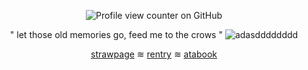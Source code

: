 <div align="center">
  
![Profile view counter on GitHub](https://komarev.com/ghpvc/?username=solarparfait&color=grey&label=✦&style=plastic&base=0)

" let those old memories go, feed me to the crows "
![adasdddddddd](https://github.com/user-attachments/assets/109e406c-6275-4eee-bc42-e4d436cab078)

[strawpage](https://detectivesprince.straw.page/) ≋ [rentry](https://rentry.co/solarparfait) ≋ [atabook](https://deidara.atabook.org/) 
